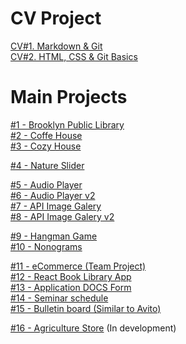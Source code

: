 # CV Project

[CV#1. Markdown & Git](https://PakhomovIvan.github.io/rsschool-cv/cv "CV#1. Markdown & Git")  
[CV#2. HTML, CSS & Git Basics](https://PakhomovIvan.github.io/rsschool-cv/ "CV#2. HTML, CSS & Git Basics")

# Main Projects

[#1 - Brooklyn Public Library](https://rolling-scopes-school.github.io/pakhomovivan-JSFEPRESCHOOL2023Q2/library/ "Brooklyn Public Library")\
[#2 - Coffe House](https://rolling-scopes-school.github.io/pakhomovivan-JSFE2023Q4/coffe-house/ "Coffe House")\
[#3 - Cozy House](https://rolling-scopes-school.github.io/pakhomovivan-JSFEPRESCHOOL2024Q2/shelter/ "Cozy House")

[#4 - Nature Slider](https://pakhomovivan.github.io/cssMemeSlider/cssMemeSlider/ "Nature Slider")

[#5 - Audio Player](https://rolling-scopes-school.github.io/pakhomovivan-JSFEPRESCHOOL2023Q2/js30-1.2-audio-player/ "Audio Player")\
[#6 - Audio Player v2](https://rolling-scopes-school.github.io/pakhomovivan-JSFEPRESCHOOL2024Q2/js30-1.2-audio-player/  "Audio Player v2")\
[#7 - API Image Galery](https://rolling-scopes-school.github.io/pakhomovivan-JSFEPRESCHOOL2023Q2/js30-2.2-image-gallery/ "API Image Galery")\
[#8 - API Image Galery v2](https://rolling-scopes-school.github.io/pakhomovivan-JSFEPRESCHOOL2024Q2/js30-2.2-image-gallery/ "API Image Galery v2")

[#9 - Hangman Game](https://rolling-scopes-school.github.io/pakhomovivan-JSFEPRESCHOOL2024Q2/js30-3.3-random-game/ "Hangman")\
[#10 - Nonograms](https://rolling-scopes-school.github.io/pakhomovivan-JSFE2023Q4/nonograms/ "Nonograms")


[#11 - eCommerce (Team Project)](https://dead-pixel101.netlify.app/ "eCommerce")\
[#12 - React Book Library App](https://pakhomovivan.github.io/React-Redux-ReduxToolkit/ "React Book Library App")\
[#13 - Application DOCS Form](https://bravo-soft-test.vercel.app/ "Application DOCS Form")\
[#14 - Seminar schedule](https://it-start-zeta.vercel.app/ "Seminar schedule")\
[#15 - Bulletin board (Similar to Avito)](http://v2732210.hosted-by-vdsina.ru:8181/ "Bulletin board (Similar to Avito)")

[#16 - Agriculture Store](http://v2732210.hosted-by-vdsina.ru/ "Agriculture Store") (In development)

